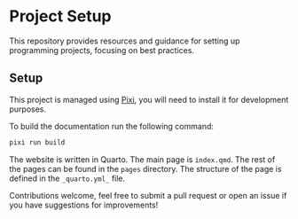 # Project Setup

This repository provides resources and guidance for setting up programming projects, focusing on best practices. 

## Setup

This project is managed using [Pixi](https://pixi.sh/), you will need
to install it for development purposes. 

To build the documentation run the following command:

```bash
pixi run build
```

The website is written in Quarto. The main page is `index.qmd`. The rest of the pages can be found in the `pages` directory. The structure of the page is defined in the `_quarto.yml_` file.

Contributions welcome, feel free to submit a pull request or open an issue if you have suggestions for improvements!
